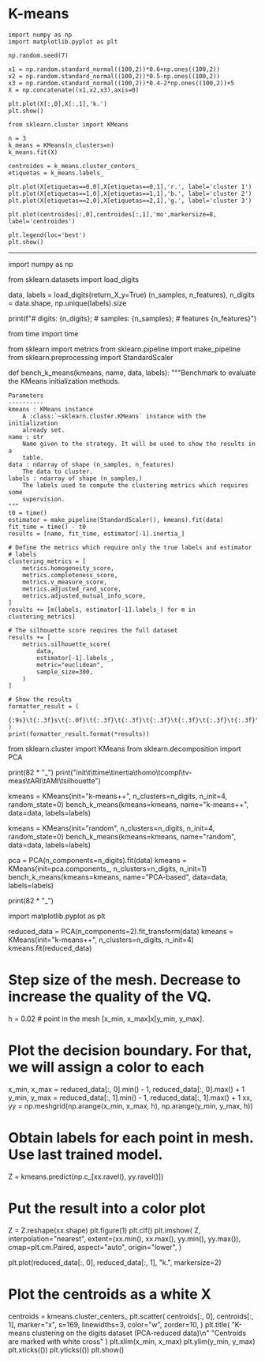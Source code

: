 # K-means

````
import numpy as np
import matplotlib.pyplot as plt

np.random.seed(7)

x1 = np.random.standard_normal((100,2))*0.6+np.ones((100,2))
x2 = np.random.standard_normal((100,2))*0.5-np.ones((100,2))
x3 = np.random.standard_normal((100,2))*0.4-2*np.ones((100,2))+5
X = np.concatenate((x1,x2,x3),axis=0)

plt.plot(X[:,0],X[:,1],'k.')
plt.show()

from sklearn.cluster import KMeans

n = 3
k_means = KMeans(n_clusters=n)
k_means.fit(X)

centroides = k_means.cluster_centers_
etiquetas = k_means.labels_

plt.plot(X[etiquetas==0,0],X[etiquetas==0,1],'r.', label='cluster 1')
plt.plot(X[etiquetas==1,0],X[etiquetas==1,1],'b.', label='cluster 2')
plt.plot(X[etiquetas==2,0],X[etiquetas==2,1],'g.', label='cluster 3')

plt.plot(centroides[:,0],centroides[:,1],'mo',markersize=8, label='centroides')

plt.legend(loc='best')
plt.show()
````
----------------------------------------------------------------------------------------------


import numpy as np

from sklearn.datasets import load_digits

data, labels = load_digits(return_X_y=True)
(n_samples, n_features), n_digits = data.shape, np.unique(labels).size

print(f"# digits: {n_digits}; # samples: {n_samples}; # features {n_features}")


from time import time

from sklearn import metrics
from sklearn.pipeline import make_pipeline
from sklearn.preprocessing import StandardScaler


def bench_k_means(kmeans, name, data, labels):
    """Benchmark to evaluate the KMeans initialization methods.

    Parameters
    ----------
    kmeans : KMeans instance
        A :class:`~sklearn.cluster.KMeans` instance with the initialization
        already set.
    name : str
        Name given to the strategy. It will be used to show the results in a
        table.
    data : ndarray of shape (n_samples, n_features)
        The data to cluster.
    labels : ndarray of shape (n_samples,)
        The labels used to compute the clustering metrics which requires some
        supervision.
    """
    t0 = time()
    estimator = make_pipeline(StandardScaler(), kmeans).fit(data)
    fit_time = time() - t0
    results = [name, fit_time, estimator[-1].inertia_]

    # Define the metrics which require only the true labels and estimator
    # labels
    clustering_metrics = [
        metrics.homogeneity_score,
        metrics.completeness_score,
        metrics.v_measure_score,
        metrics.adjusted_rand_score,
        metrics.adjusted_mutual_info_score,
    ]
    results += [m(labels, estimator[-1].labels_) for m in clustering_metrics]

    # The silhouette score requires the full dataset
    results += [
        metrics.silhouette_score(
            data,
            estimator[-1].labels_,
            metric="euclidean",
            sample_size=300,
        )
    ]

    # Show the results
    formatter_result = (
        "{:9s}\t{:.3f}s\t{:.0f}\t{:.3f}\t{:.3f}\t{:.3f}\t{:.3f}\t{:.3f}\t{:.3f}"
    )
    print(formatter_result.format(*results))


from sklearn.cluster import KMeans
from sklearn.decomposition import PCA

print(82 * "_")
print("init\t\ttime\tinertia\thomo\tcompl\tv-meas\tARI\tAMI\tsilhouette")

kmeans = KMeans(init="k-means++", n_clusters=n_digits, n_init=4, random_state=0)
bench_k_means(kmeans=kmeans, name="k-means++", data=data, labels=labels)

kmeans = KMeans(init="random", n_clusters=n_digits, n_init=4, random_state=0)
bench_k_means(kmeans=kmeans, name="random", data=data, labels=labels)

pca = PCA(n_components=n_digits).fit(data)
kmeans = KMeans(init=pca.components_, n_clusters=n_digits, n_init=1)
bench_k_means(kmeans=kmeans, name="PCA-based", data=data, labels=labels)

print(82 * "_")

import matplotlib.pyplot as plt

reduced_data = PCA(n_components=2).fit_transform(data)
kmeans = KMeans(init="k-means++", n_clusters=n_digits, n_init=4)
kmeans.fit(reduced_data)

# Step size of the mesh. Decrease to increase the quality of the VQ.
h = 0.02  # point in the mesh [x_min, x_max]x[y_min, y_max].

# Plot the decision boundary. For that, we will assign a color to each
x_min, x_max = reduced_data[:, 0].min() - 1, reduced_data[:, 0].max() + 1
y_min, y_max = reduced_data[:, 1].min() - 1, reduced_data[:, 1].max() + 1
xx, yy = np.meshgrid(np.arange(x_min, x_max, h), np.arange(y_min, y_max, h))

# Obtain labels for each point in mesh. Use last trained model.
Z = kmeans.predict(np.c_[xx.ravel(), yy.ravel()])

# Put the result into a color plot
Z = Z.reshape(xx.shape)
plt.figure(1)
plt.clf()
plt.imshow(
    Z,
    interpolation="nearest",
    extent=(xx.min(), xx.max(), yy.min(), yy.max()),
    cmap=plt.cm.Paired,
    aspect="auto",
    origin="lower",
)

plt.plot(reduced_data[:, 0], reduced_data[:, 1], "k.", markersize=2)
# Plot the centroids as a white X
centroids = kmeans.cluster_centers_
plt.scatter(
    centroids[:, 0],
    centroids[:, 1],
    marker="x",
    s=169,
    linewidths=3,
    color="w",
    zorder=10,
)
plt.title(
    "K-means clustering on the digits dataset (PCA-reduced data)\n"
    "Centroids are marked with white cross"
)
plt.xlim(x_min, x_max)
plt.ylim(y_min, y_max)
plt.xticks(())
plt.yticks(())
plt.show()